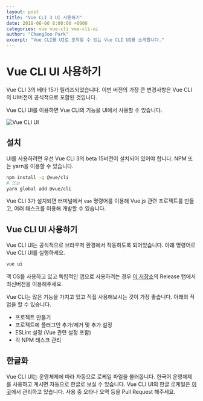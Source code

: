 ```yaml
---
layout: post
title: "Vue CLI 3 UI 사용하기"
date: 2018-06-06 8:00:00 +0900
categories: vue vue-cli vue-cli-ui
author: "ChangJoo Park"
excerpt: "Vue CLI를 UI로 조작할 수 있는 Vue CLI UI를 소개합니다."
---
```


# Vue CLI UI 사용하기

Vue CLI 3의 베타 15가 릴리즈되었습니다. 이번 버전의 가장 큰 변경사항은 Vue CLI의 UI버전이 공식적으로 포함된 것입니다.

Vue CLI UI를 이용하면 Vue CLI의 기능을 UI에서 사용할 수 있습니다.

![Vue CLI UI](https://i.imgur.com/MF0iOtF.png) 

## 설치

UI를 사용하려면 우선 Vue CLI 3의 beta 15버전이 설치되어 있어야 합니다. NPM 또는  yarn을 이용할 수 있습니다.

```bash
npm install -g @vue/cli
# 또는
yarn global add @vue/cli
```

Vue CLI 3가 설치되면 터미널에서 `vue` 명령어를 이용해 Vue.js 관련 프로젝트를 만들고, 여러 태스크를 이용해 개발할 수 있습니다.

## Vue CLI UI 사용하기

Vue CLI UI는 공식적으로 브라우저 환경에서 작동하도록 되어있습니다. 아래 명령어로 Vue CLI UI를 실행하세요.

```bash
vue ui
```

맥 OS를 사용하고 있고 독립적인 앱으로 사용하려는 경우 [이 저장소](https://github.com/egoist/vue-cli-gui)의 Release 탭에서 최신버전을 이용해주세요.


Vue CLI는 많은 기능을 가지고 있고 직접 사용해보시는 것이 가장 좋습니다.
아래의 작업을 할 수 있습니다.

- 프로젝트 만들기
- 프로젝트에 플러그인 추가/제거 및 추가 설정
- ESLint 설정 (Vue 관련 설정 포함)
- 각 NPM 태스크 관리

## 한글화

Vue CLI UI는 운영체제에 따라 자동으로 로케일 파일을 불러옵니다. 한국어 운영체제를 사용하고 계시면 자동으로 한글로 보실 수 있습니다. Vue CLI UI의 한글 로케일은 [이곳](https://github.com/vuejs-kr/vue-cli-locale-ko)에서 관리하고 있습니다. 사용 중 오타나 오역 등을 Pull Request 해주세요.
